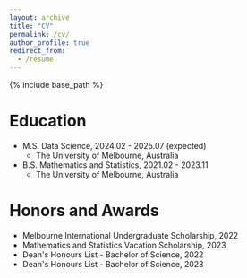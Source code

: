 ```yaml
---
layout: archive
title: "CV"
permalink: /cv/
author_profile: true
redirect_from:
  - /resume
---
```


{% include base_path %}

Education
======
* M.S. Data Science, 2024.02 - 2025.07 (expected)
  * The University of Melbourne, Australia
* B.S. Mathematics and Statistics, 2021.02 - 2023.11
  * The University of Melbourne, Australia

Honors and Awards
=====
* Melbourne International Undergraduate Scholarship, 2022
* Mathematics and Statistics Vacation Scholarship, 2023
* Dean's Honours List - Bachelor of Science, 2022
* Dean's Honours List - Bachelor of Science, 2023
